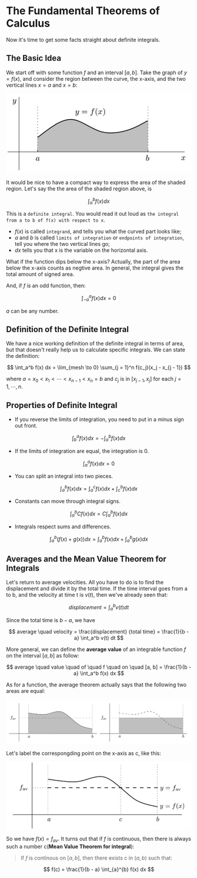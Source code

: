 # The Fundamental Theorems of Calculus

Now it's time to get some facts straight about definite integrals.

## The Basic Idea
We start off with some function $f$ and an interval $[a, b]$. Take the graph of $y = f(x)$, and consider the region between the curve, the x-axis, and the two vertical lines $x = a$ and $x = b$:

![definition](images/integral/definition.png)

It would be nice to have a compact way to express the area of the shaded region. Let's say the the area of the shaded region above, is

$$
\int_{a}^b f(x)dx
$$

This is a `definite integral`. You would read it out loud as `the integral from a to b of f(x) with respect to x`.

- $f(x)$ is called `integrand`, and tells you what the curved part looks like;
- $a$ and $b$ is called `limits of integration` or `endpoints of integration`, tell you where the two vertical lines go;
- $dx$ tells you that x is the variable on the horizontal axis.

What if the function dips below the x-axis? Actually, the part of the area below the x-axis counts as negtive area. In general, the integral gives the total amount of signed area.

And, if $f$ is an odd function, then:

$$
\int_{-a}^a f(x) dx = 0
$$

$a$ can be any number.

## Definition of the Definite Integral
We have a nice working definition of the definite integral in terms of area, but that doesn't really help us to calculate specific integrals. We can state the definition:

$$
\int_a^b f(x) dx = \lim_{mesh \to 0} \sum_{j = 1}^n f(c_j)(x_j - x_{j - 1})
$$

where $a = x_0 < x_1 < \cdots < x_{n - 1} < x_n = b$ and $c_j$ is in $[x_{j - 1}, x_j]$ for each $j = 1, \cdots, n$.

## Properties of Definite Integral

- If you reverse the limits of integration, you need to put in a minus sign out front.

$$
\int_{b}^{a} f(x) dx = -\int_{a}^{b} f(x) dx
$$

- If the limits of integration are equal, the integration is 0.

$$
\int_{a}^{a} f(x) dx = 0
$$

- You can split an integral into two pieces.

$$
\int_{a}^{b} f(x) dx = \int_{a}^{c} f(x) dx + \int_{c}^{b} f(x) dx
$$

- Constants can move through integral signs.

$$
\int_{a}^{b} C f(x) dx = C \int_{a}^{b} f(x) dx
$$

- Integrals respect sums and differences.

$$
\int_{a}^{b} (f(x) + g(x)) dx = \int_{a}^{b} f(x) dx + \int_{a}^{b} g(x) dx
$$

## Averages and the Mean Value Theorem for Integrals
Let's return to average velocities. All you have to do is to find the displacement and divide it by the total time. If the time interval goes from a to b, and the velocity at time t is $v(t)$, then we've already seen that:

$$
displacement = \int_{a}^{b} v(t) dt
$$

Since the total time is $b - a$, we have

$$
average \quad velocity = \frac{displacement} {total time} = \frac{1}{b - a} \int_a^b v(t) dt
$$

More general, we can define the **average value** of an integrable function $f$ on the interval $[a, b]$ as follow:

$$
average \quad value \quad of \quad f \quad on \quad [a, b] = \frac{1}{b - a} \int_a^b f(x) dx
$$

As for a function, the average theorem actually says that the following two areas are equal:

![average](images/integral/average.png)

Let's label the correspongding point on the x-axis as c, like this:

![mean_value](images/integral/mean_value.png)

So we have $f(x) = f_{av}$. It turns out that if $f$ is continuous, then there is always such a number c(**Mean Value Theorem for integral**):
>  If $f$ is continous on $[a, b]$, then there exists c in $(a, b)$ such that:

$$
f(c) = \frac{1}{b - a} \int_{a}^{b} f(x) dx
$$

